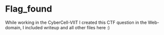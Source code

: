 # Flag_found
While working in the CyberCell-VIIT I created this CTF question in the Web-domain, I included writeup and all other files here :)
